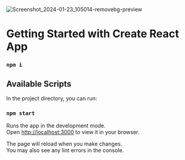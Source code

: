 ![Screenshot_2024-01-23_105014-removebg-preview](https://github.com/crypto-beat/alvin/assets/85023526/b09ef757-e014-4787-ab2a-b4c1cb44b408)
# Getting Started with Create React App

### `npm i`

## Available Scripts

In the project directory, you can run:

### `npm start`

Runs the app in the development mode.\
Open [http://localhost:3000](http://localhost:3000) to view it in your browser.

The page will reload when you make changes.\
You may also see any lint errors in the console.

